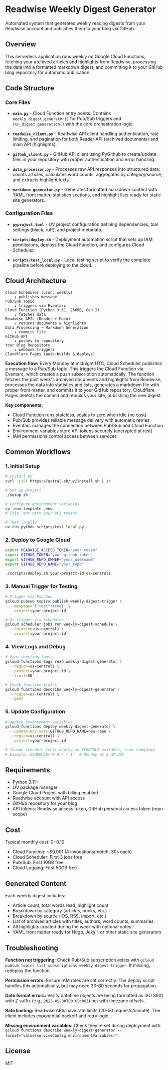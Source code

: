 # Readwise Weekly Digest Generator

Automated system that generates weekly reading digests from your Readwise account and publishes them to your blog via GitHub.

## Overview

This serverless application runs weekly on Google Cloud Functions, fetching your archived articles and highlights from Readwise, processing the data into a formatted markdown digest, and committing it to your GitHub blog repository for automatic publication.

## Code Structure

### Core Files

- **`main.py`** - Cloud Function entry points. Contains `weekly_digest_generator()` for Pub/Sub triggers and `run_digest_generation()` with the core orchestration logic.

- **`readwise_client.py`** - Readwise API client handling authentication, rate limiting, and pagination for both Reader API (archived documents) and main API (highlights).

- **`github_client.py`** - GitHub API client using PyGithub to create/update files in your repository with proper authentication and error handling.

- **`data_processor.py`** - Processes raw API responses into structured data: counts articles, calculates word counts, aggregates by category/source, and extracts highlight texts.

- **`markdown_generator.py`** - Generates formatted markdown content with YAML front matter, statistics sections, and highlight lists ready for static site generators.

### Configuration Files

- **`pyproject.toml`** - UV project configuration defining dependencies, tool settings (black, ruff), and project metadata.

- **`scripts/deploy.sh`** - Deployment automation script that sets up IAM permissions, deploys the Cloud Function, and configures Cloud Scheduler.

- **`scripts/test_local.py`** - Local testing script to verify the complete pipeline before deploying to the cloud.

## Cloud Architecture

```
Cloud Scheduler (cron: weekly)
    ↓ publishes message
Pub/Sub Topic
    ↓ triggers via Eventarc
Cloud Function (Python 3.11, 256MB, Gen 2)
    ↓ fetches data
Readwise APIs (Reader + Main)
    ↓ returns documents & highlights
Data Processing → Markdown Generation
    ↓ commits file
GitHub API
    ↓ pushes to repository
Your Blog Repository
    ↓ webhook triggers
Cloudflare Pages (auto-builds & deploys)
```

**Execution flow:** Every Monday at midnight UTC, Cloud Scheduler publishes a message to a Pub/Sub topic. This triggers the Cloud Function via Eventarc, which creates a push subscription automatically. The function fetches the past week's archived documents and highlights from Readwise, processes the data into statistics and lists, generates a markdown file with proper front matter, and commits it to your GitHub repository. Cloudflare Pages detects the commit and rebuilds your site, publishing the new digest.

**Key components:**
- Cloud Function runs stateless, scales to zero when idle (no cost)
- Pub/Sub provides reliable message delivery with automatic retries
- Eventarc manages the connection between Pub/Sub and Cloud Function
- Environment variables store API tokens securely (encrypted at rest)
- IAM permissions control access between services

## Common Workflows

### 1. Initial Setup
```bash
# Install UV
curl -LsSf https://astral.sh/uv/install.sh | sh

# Set up project
./setup.sh

# Configure environment variables
cp .env.template .env
# Edit .env with your API tokens

# Test locally
uv run python scripts/test_local.py
```

### 2. Deploy to Google Cloud
```bash
export READWISE_ACCESS_TOKEN="your_token"
export GITHUB_TOKEN="your_github_token"
export GITHUB_REPO_OWNER="your_username"
export GITHUB_REPO_NAME="your_repo"

./scripts/deploy.sh your-project-id us-central1
```

### 3. Manual Trigger for Testing
```bash
# Trigger via Pub/Sub
gcloud pubsub topics publish weekly-digest-trigger \
  --message='{"test":true}' \
  --project=your-project-id

# Or trigger via Scheduler
gcloud scheduler jobs run weekly-digest-schedule \
  --location=us-central1 \
  --project=your-project-id
```

### 4. View Logs and Debug
```bash
# View function logs
gcloud functions logs read weekly-digest-generator \
  --region=us-central1 \
  --project=your-project-id \
  --limit=50

# Check function status
gcloud functions describe weekly-digest-generator \
  --region=us-central1 \
  --gen2
```

### 5. Update Configuration
```bash
# Update environment variables
gcloud functions deploy weekly-digest-generator \
  --update-env-vars GITHUB_REPO_NAME=new-repo \
  --region=us-central1 \
  --project=your-project-id

# Change schedule (edit deploy.sh SCHEDULE variable, then redeploy)
# Example: SCHEDULE="0 8 * * 1"  # Monday at 8 AM UTC
```

## Requirements

- Python 3.11+
- UV package manager
- Google Cloud Project with billing enabled
- Readwise account with API access
- GitHub repository for your blog
- API tokens: Readwise access token, GitHub personal access token (repo scope)

## Cost

Typical monthly cost: $0-$0.10
- Cloud Function: ~$0.001 (4 invocations/month, 30s each)
- Cloud Scheduler: First 3 jobs free
- Pub/Sub: First 10GB free
- Cloud Logging: First 50GB free

## Generated Content

Each weekly digest includes:
- Article count, total words read, highlight count
- Breakdown by category (articles, books, etc.)
- Breakdown by source (iOS, RSS, import, etc.)
- List of archived articles with titles, authors, word counts, summaries
- All highlights created during the week with optional notes
- YAML front matter ready for Hugo, Jekyll, or other static site generators

## Troubleshooting

**Function not triggering:** Check Pub/Sub subscription exists with `gcloud pubsub topics list-subscriptions weekly-digest-trigger`. If missing, redeploy the function.

**Permission errors:** Ensure IAM roles are set correctly. The deploy script handles this automatically, but may need 30-60 seconds for propagation.

**Date format errors:** Verify datetime objects are being formatted as ISO 8601 with Z suffix (e.g., `2025-09-30T00:00:00Z`) not with timezone offsets.

**Rate limiting:** Readwise APIs have rate limits (20-50 requests/minute). The client includes exponential backoff and retry logic.

**Missing environment variables:** Check they're set during deployment with `gcloud functions describe weekly-digest-generator --format="value(serviceConfig.environmentVariables)"`.

## License

MIT